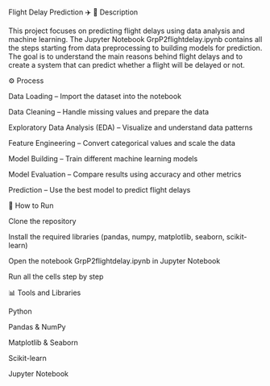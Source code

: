 Flight Delay Prediction ✈️
📖 Description

This project focuses on predicting flight delays using data analysis and machine learning.
The Jupyter Notebook GrpP2flightdelay.ipynb contains all the steps starting from data preprocessing to building models for prediction.
The goal is to understand the main reasons behind flight delays and to create a system that can predict whether a flight will be delayed or not.

⚙️ Process

Data Loading – Import the dataset into the notebook

Data Cleaning – Handle missing values and prepare the data

Exploratory Data Analysis (EDA) – Visualize and understand data patterns

Feature Engineering – Convert categorical values and scale the data

Model Building – Train different machine learning models

Model Evaluation – Compare results using accuracy and other metrics

Prediction – Use the best model to predict flight delays

🚀 How to Run

Clone the repository

Install the required libraries (pandas, numpy, matplotlib, seaborn, scikit-learn)

Open the notebook GrpP2flightdelay.ipynb in Jupyter Notebook

Run all the cells step by step

📊 Tools and Libraries

Python

Pandas & NumPy

Matplotlib & Seaborn

Scikit-learn

Jupyter Notebook
